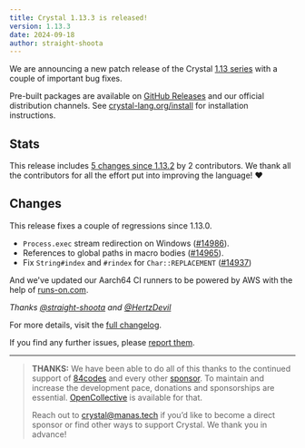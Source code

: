 ```yaml
---
title: Crystal 1.13.3 is released!
version: 1.13.3
date: 2024-09-18
author: straight-shoota
---
```

We are announcing a new patch release of the Crystal [1.13 series](/_releases/2024-07-09-1.13.0-released.md) with a couple of important bug fixes.

Pre-built packages are available on [GitHub Releases](https://github.com/crystal-lang/crystal/releases/tag/1.13.3)
and our official distribution channels.
See [crystal-lang.org/install](https://crystal-lang.org/install/) for
installation instructions.

## Stats

This release includes [5 changes since 1.13.2](https://github.com/crystal-lang/crystal/pulls?q=is%3Apr+milestone%3A1.13.3)
by 2 contributors. We thank all the contributors for all the effort put into
improving the language! ❤️

## Changes

This release fixes a couple of regressions since 1.13.0.

- `Process.exec` stream redirection on Windows ([#14986]).
- References to global paths in macro bodies ([#14965]).
- Fix `String#index` and `#rindex` for `Char::REPLACEMENT` ([#14937])

And we've updated our Aarch64 CI runners to be powered by AWS with the help of [runs-on.com](https://runs-on.com).

_Thanks [@straight-shoota] and [@HertzDevil]_

[#14965]: https://github.com/crystal-lang/crystal/pull/14965
[#14986]: https://github.com/crystal-lang/crystal/pull/14986
[#14937]: https://github.com/crystal-lang/crystal/pull/14937

For more details, visit the [full changelog](https://github.com/crystal-lang/crystal/releases/tag/1.13.3).

If you find any further issues, please [report them](https://github.com/crystal-lang/crystal/issues/).

---

> **THANKS:**
> We have been able to do all of this thanks to the continued support of [84codes](https://www.84codes.com/) and every other [sponsor](/sponsors).
> To maintain and increase the development pace, donations and sponsorships are
> essential. [OpenCollective](https://opencollective.com/crystal-lang) is
> available for that.
>
> Reach out to [crystal@manas.tech](mailto:crystal@manas.tech)
> if you’d like to become a direct sponsor or find other ways to support Crystal.
> We thank you in advance!

[@HertzDevil]: https://github.com/HertzDevil
[@straight-shoota]: https://github.com/straight-shoota
